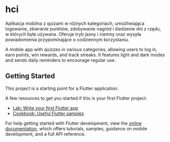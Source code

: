 # hci

Aplikacja mobilna z quizami w różnych kategoriach, umożliwiająca logowanie, zbieranie punktów, zdobywanie nagród i śledzenie dni z rzędu, w których była używana. Oferuje tryb jasny i ciemny oraz wysyła powiadomienia przypominające o codziennym korzystaniu.

A mobile app with quizzes in various categories, allowing users to log in, earn points, win rewards, and track streaks. It features light and dark modes and sends daily reminders to encourage regular use.

## Getting Started

This project is a starting point for a Flutter application.

A few resources to get you started if this is your first Flutter project:

- [Lab: Write your first Flutter app](https://docs.flutter.dev/get-started/codelab)
- [Cookbook: Useful Flutter samples](https://docs.flutter.dev/cookbook)

For help getting started with Flutter development, view the
[online documentation](https://docs.flutter.dev/), which offers tutorials,
samples, guidance on mobile development, and a full API reference.
